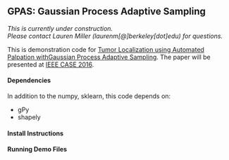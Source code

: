 ## GPAS: Gaussian Process Adaptive Sampling

*This is currently under construction.  
Please contact Lauren Miller (laurenm[@]berkeley[dot]edu) for questions.*

This is demonstration code for [Tumor  Localization  using  Automated  Palpation  withGaussian  Process  Adaptive  Sampling](http://berkeleyautomation.github.io/gpas). The paper will be presented at [IEEE CASE 2016](http://case2016.org).

#### Dependencies

In addition to the numpy, sklearn, this code depends on:
- gPy
- shapely

#### Install Instructions

#### Running Demo Files

